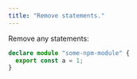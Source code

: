 ```yaml
---
title: "Remove statements."
---
```


Remove any statements:

```ts
declare module "some-npm-module" {
  export const a = 1;
}
```
